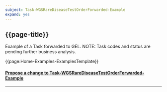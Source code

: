 ```yaml
---
subject: Task-WGSRareDiseaseTestOrderForwarded-Example
expand: yes
---
```



## {{page-title}}

Example of a Task forwarded to GEL. NOTE: Task codes and status are pending further business analysis.

{{page:Home-Examples-ExamplesTemplate}}


<div id="Feedback" class="tabcontent">
<h4><a href='https://simplifier.net/NHS-Digital-FHIR-Genomics-Implementation-Guide/Task-WGSRareDiseaseTestOrderForwarded-Example/~issues?level=Filee' target="_blank">Propose a change to Task-WGSRareDiseaseTestOrderForwarded-Example</a></h4>
</div>

---